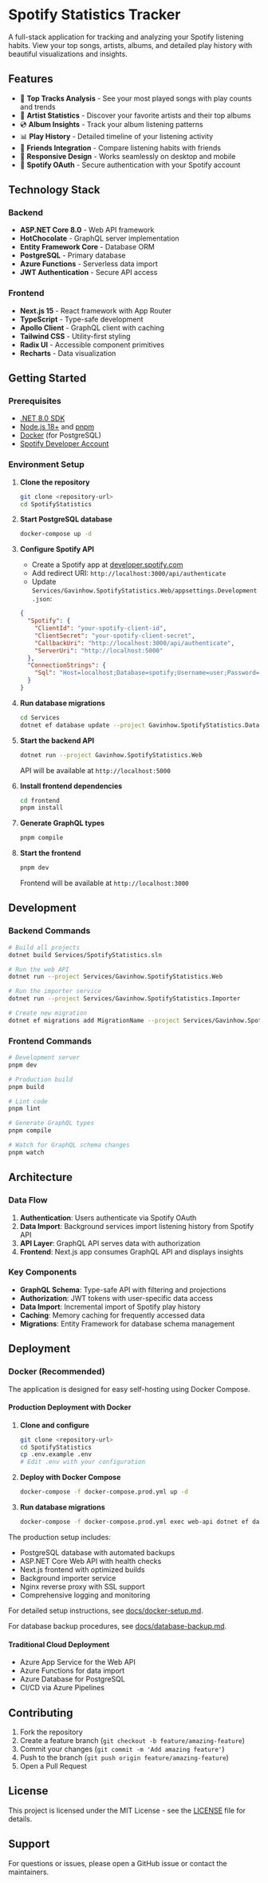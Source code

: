 # Spotify Statistics Tracker

A full-stack application for tracking and analyzing your Spotify listening habits. View your top songs, artists, albums, and detailed play history with beautiful visualizations and insights.

## Features

- 🎵 **Top Tracks Analysis** - See your most played songs with play counts and trends
- 🎤 **Artist Statistics** - Discover your favorite artists and their top albums
- 💿 **Album Insights** - Track your album listening patterns
- 📊 **Play History** - Detailed timeline of your listening activity
- 👥 **Friends Integration** - Compare listening habits with friends
- 📱 **Responsive Design** - Works seamlessly on desktop and mobile
- 🔐 **Spotify OAuth** - Secure authentication with your Spotify account

## Technology Stack

### Backend
- **ASP.NET Core 8.0** - Web API framework
- **HotChocolate** - GraphQL server implementation
- **Entity Framework Core** - Database ORM
- **PostgreSQL** - Primary database
- **Azure Functions** - Serverless data import
- **JWT Authentication** - Secure API access

### Frontend
- **Next.js 15** - React framework with App Router
- **TypeScript** - Type-safe development
- **Apollo Client** - GraphQL client with caching
- **Tailwind CSS** - Utility-first styling
- **Radix UI** - Accessible component primitives
- **Recharts** - Data visualization

## Getting Started

### Prerequisites

- [.NET 8.0 SDK](https://dotnet.microsoft.com/download/dotnet/8.0)
- [Node.js 18+](https://nodejs.org/) and [pnpm](https://pnpm.io/)
- [Docker](https://www.docker.com/) (for PostgreSQL)
- [Spotify Developer Account](https://developer.spotify.com/)

### Environment Setup

1. **Clone the repository**
   ```bash
   git clone <repository-url>
   cd SpotifyStatistics
   ```

2. **Start PostgreSQL database**
   ```bash
   docker-compose up -d
   ```

3. **Configure Spotify API**
   - Create a Spotify app at [developer.spotify.com](https://developer.spotify.com/dashboard)
   - Add redirect URI: `http://localhost:3000/api/authenticate`
   - Update `Services/Gavinhow.SpotifyStatistics.Web/appsettings.Development.json`:
   ```json
   {
     "Spotify": {
       "ClientId": "your-spotify-client-id",
       "ClientSecret": "your-spotify-client-secret",
       "CallbackUri": "http://localhost:3000/api/authenticate",
       "ServerUri": "http://localhost:5000"
     },
     "ConnectionStrings": {
       "Sql": "Host=localhost;Database=spotify;Username=user;Password=password"
     }
   }
   ```

4. **Run database migrations**
   ```bash
   cd Services
   dotnet ef database update --project Gavinhow.SpotifyStatistics.Database --startup-project Gavinhow.SpotifyStatistics.Web
   ```

5. **Start the backend API**
   ```bash
   dotnet run --project Gavinhow.SpotifyStatistics.Web
   ```
   API will be available at `http://localhost:5000`

6. **Install frontend dependencies**
   ```bash
   cd frontend
   pnpm install
   ```

7. **Generate GraphQL types**
   ```bash
   pnpm compile
   ```

8. **Start the frontend**
   ```bash
   pnpm dev
   ```
   Frontend will be available at `http://localhost:3000`

## Development

### Backend Commands
```bash
# Build all projects
dotnet build Services/SpotifyStatistics.sln

# Run the web API
dotnet run --project Services/Gavinhow.SpotifyStatistics.Web

# Run the importer service
dotnet run --project Services/Gavinhow.SpotifyStatistics.Importer

# Create new migration
dotnet ef migrations add MigrationName --project Services/Gavinhow.SpotifyStatistics.Database --startup-project Services/Gavinhow.SpotifyStatistics.Web
```

### Frontend Commands
```bash
# Development server
pnpm dev

# Production build
pnpm build

# Lint code
pnpm lint

# Generate GraphQL types
pnpm compile

# Watch for GraphQL schema changes
pnpm watch
```

## Architecture

### Data Flow
1. **Authentication**: Users authenticate via Spotify OAuth
2. **Data Import**: Background services import listening history from Spotify API
3. **API Layer**: GraphQL API serves data with authorization
4. **Frontend**: Next.js app consumes GraphQL API and displays insights

### Key Components
- **GraphQL Schema**: Type-safe API with filtering and projections
- **Authorization**: JWT tokens with user-specific data access
- **Data Import**: Incremental import of Spotify play history
- **Caching**: Memory caching for frequently accessed data
- **Migrations**: Entity Framework for database schema management

## Deployment

### Docker (Recommended)

The application is designed for easy self-hosting using Docker Compose.

#### Production Deployment with Docker

1. **Clone and configure**
   ```bash
   git clone <repository-url>
   cd SpotifyStatistics
   cp .env.example .env
   # Edit .env with your configuration
   ```

2. **Deploy with Docker Compose**
   ```bash
   docker-compose -f docker-compose.prod.yml up -d
   ```

3. **Run database migrations**
   ```bash
   docker-compose -f docker-compose.prod.yml exec web-api dotnet ef database update
   ```

The production setup includes:
- PostgreSQL database with automated backups
- ASP.NET Core Web API with health checks
- Next.js frontend with optimized builds
- Background importer service
- Nginx reverse proxy with SSL support
- Comprehensive logging and monitoring

For detailed setup instructions, see [docs/docker-setup.md](docs/docker-setup.md).

For database backup procedures, see [docs/database-backup.md](docs/database-backup.md).

#### Traditional Cloud Deployment
- Azure App Service for the Web API
- Azure Functions for data import
- Azure Database for PostgreSQL
- CI/CD via Azure Pipelines

## Contributing

1. Fork the repository
2. Create a feature branch (`git checkout -b feature/amazing-feature`)
3. Commit your changes (`git commit -m 'Add amazing feature'`)
4. Push to the branch (`git push origin feature/amazing-feature`)
5. Open a Pull Request

## License

This project is licensed under the MIT License - see the [LICENSE](LICENSE) file for details.

## Support

For questions or issues, please open a GitHub issue or contact the maintainers.